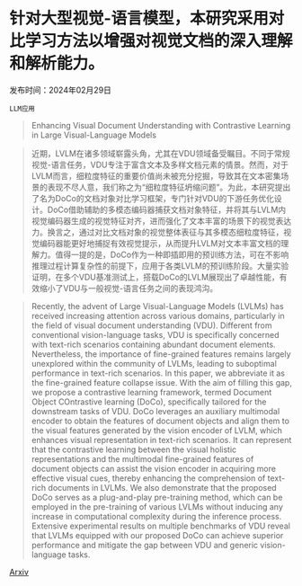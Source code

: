 # 针对大型视觉-语言模型，本研究采用对比学习方法以增强对视觉文档的深入理解和解析能力。

发布时间：2024年02月29日

`LLM应用`

> Enhancing Visual Document Understanding with Contrastive Learning in Large Visual-Language Models

> 近期，LVLM在诸多领域崭露头角，尤其在VDU领域备受瞩目。不同于常规视觉-语言任务，VDU专注于富含文本及多样文档元素的情景。然而，对于LVLM而言，细粒度特征的重要价值尚未被充分挖掘，导致其在文本密集场景的表现不尽人意，我们称之为“细粒度特征坍缩问题”。为此，本研究提出了名为DoCo的文档对象对比学习框架，专门针对VDU的下游任务优化设计。DoCo借助辅助的多模态编码器捕获文档对象特征，并将其与LVLM内视觉编码器生成的视觉特征对齐，进而强化了文本丰富的场景下的视觉表达力。换言之，通过对比文档对象的视觉整体表征与其多模态细粒度特征，视觉编码器能更好地捕捉有效视觉提示，从而提升LVLM对文本丰富文档的理解力。值得一提的是，DoCo作为一种即插即用的预训练方法，可在不影响推理过程计算复杂性的前提下，应用于各类LVLM的预训练阶段。大量实验证明，在多个VDU基准测试上，搭载DoCo的LVLM展现出了卓越性能，有效缩小了VDU与一般视觉-语言任务之间的表现鸿沟。

> Recently, the advent of Large Visual-Language Models (LVLMs) has received increasing attention across various domains, particularly in the field of visual document understanding (VDU). Different from conventional vision-language tasks, VDU is specifically concerned with text-rich scenarios containing abundant document elements. Nevertheless, the importance of fine-grained features remains largely unexplored within the community of LVLMs, leading to suboptimal performance in text-rich scenarios. In this paper, we abbreviate it as the fine-grained feature collapse issue. With the aim of filling this gap, we propose a contrastive learning framework, termed Document Object COntrastive learning (DoCo), specifically tailored for the downstream tasks of VDU. DoCo leverages an auxiliary multimodal encoder to obtain the features of document objects and align them to the visual features generated by the vision encoder of LVLM, which enhances visual representation in text-rich scenarios. It can represent that the contrastive learning between the visual holistic representations and the multimodal fine-grained features of document objects can assist the vision encoder in acquiring more effective visual cues, thereby enhancing the comprehension of text-rich documents in LVLMs. We also demonstrate that the proposed DoCo serves as a plug-and-play pre-training method, which can be employed in the pre-training of various LVLMs without inducing any increase in computational complexity during the inference process. Extensive experimental results on multiple benchmarks of VDU reveal that LVLMs equipped with our proposed DoCo can achieve superior performance and mitigate the gap between VDU and generic vision-language tasks.

[Arxiv](https://arxiv.org/abs/2402.19014)